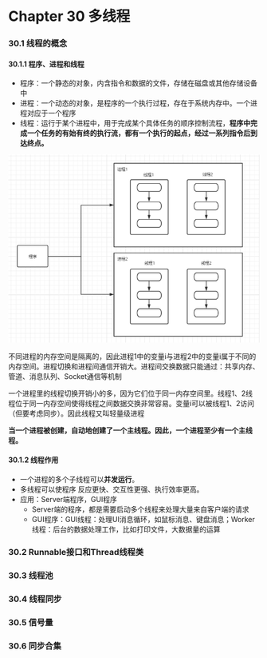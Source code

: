# Chapter 30 多线程

### 30.1 线程的概念

#### 30.1.1 程序、进程和线程

- 程序：一个静态的对象，内含指令和数据的文件，存储在磁盘或其他存储设备中
- 进程：一个动态的对象，是程序的一个执行过程，存在于系统内存中。一个进程对应于一个程序
- 线程：运行于某个进程中，用于完成某个具体任务的顺序控制流程，**程序中完成一个任务的有始有终的执行流，都有一个执行的起点，经过一系列指令后到达终点。**

![image-20210519173606301](assets\image-20210519173606301.png)

​		不同进程的内存空间是隔离的，因此进程1中的变量i与进程2中的变量i属于不同的内存空间。进程切换和进程间通信开销大。进程间交换数据只能通过：共享内存、管道、消息队列、Socket通信等机制

​		一个进程里的线程切换开销小的多，因为它们位于同一内存空间里。线程1、2线程位于同一内存空间使得线程之间数据交换非常容易。变量i可以被线程1、2访问（但要考虑同步）。因此线程又叫轻量级进程

​		**当一个进程被创建，自动地创建了一个主线程。因此，一个进程至少有一个主线程。**



#### 30.1.2 线程作用

- 一个进程的多个子线程可以**并发运行**。
- 多线程可以使程序 反应更快、交互性更强、执行效率更高。
- 应用：Server端程序，GUI程序
  - Server端的程序，都是需要启动多个线程来处理大量来自客户端的请求
  - GUI程序：GUI线程：处理UI消息循环，如鼠标消息、键盘消息；Worker线程：后台的数据处理工作，比如打印文件，大数据量的运算



### 30.2 Runnable接口和Thread线程类

### 30.3 线程池

### 30.4 线程同步

### 30.5 信号量

### 30.6 同步合集
